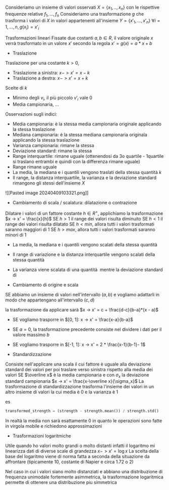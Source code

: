 Consideriamo un insieme di valori osservati $X= \{x_1, .., x_n\}$ con le rispettive frequenze relative $f_1, …, f_n$
Consideriamo una trasformazione $g$ che trasforma i valori di $X$ in valori appartenenti all'insieme $Y=\{x'_1, …, x'_n\}$
$\forall i = 1, …, n, g(x_i) = x'_i$

Trasformazioni lineari
Fissate due costanti $a, b\in R$, il valore originale $x$ verrà trasformato in un valore $x'$ secondo la regola
$x'=g(x) = a*x + b$

- Traslazione

Traslazione per una costante $k>0$,
- Traslazione a sinistra: $x -> x' = x - k$
- Traslazione a destra: $x -> x' = x + k$

Scelte di $k$
- Minimo degli $v_i$, il più piccolo $v'_i$ vale 0
- Media campionaria, …

Osservazioni sugli indici:
- Media campionaria: è la stessa media campionaria originale applicando la stessa traslazione
- Mediana campionaria: è la stessa mediana campionaria originala applicando la stessa traslazione
- Varianza campionaria: rimane la stessa
- Deviazione standard: rimane la stessa
- Range interquartile: rimane uguale (ottenendosi da 3o quartile - 1quartile si traslano entrambi e quindi con la differenza rimane uguale)
- Range rimane uguale
- La media, la mediana e i quantili vengono traslati della stessa quantità $k$
- Il range, la distanza interquartile, la varianza e la deviazione standard rimangono gli stessi dell'insieme $X$

![[Pasted image 20240409103321.png]]

- Cambiamento di scala / scalatura: dilatazione o contrazione

Dilatare i valori di un fattore costante $h\in R^+$, applichiamo la trasformazione $x -> x' = \frac{x}{h}$ 
SE $h > 1$ il range dei valori risulta diminuito
SE $h < 1$ il range dei valori risulta dilatato
SE $h < min$, allora tutti i valori trasformati saranno maggiori di 1
SE $h > max$, allora tutti i valori trasformati saranno minori di 1

- La media, la mediana e i quantili vengono scalati della stessa quantità 
- Il range di variazione e la distanza interquartile vengono scalati della stessa quantità 
- La varianza viene scalata di una quantità  mentre la deviazione standard di 

- Cambiamento di origine e scala

SE abbiamo un insieme di valori nell'intervallo $(a, b)$ e vogliamo adattarli in modo che appartengano all'intervallo $(c, d)$

la trasformazione da applicare sarà $x -> x' = c + \frac{d-c}{b-a}*(x - a)$
- SE vogliamo trasporre in $[0, 1]: x -> x' = \frac{x-a}{b-a}$ 
- SE $a=0$, la trasformazione precedente consiste nel dividere i dati per il valore massimo $b$
- SE vogliamo trasporre in $[-1, 1]: x -> x' = 2 * \frac{x-1}{b-1}- 1$

- Standardizzazione

Consiste nell'applicare una scala il cui fattore è uguale alla deviazione standard dei valori per poi traslare verso sinistra rispetto alla media dei valori
SE $\overline x$ è la media campionaria e con $\sigma_x$ la deviazione standard campionaria
$x -> x' = \frac{x-\overline x}{\sigma_x}$
La trasformazione di standardizzazione trasforma l'insieme dei valori in un altro insieme di valori la cui media è 0 e la varianza è 1

es
```python
transformed_strength = (strength - strength.mean()) / strength.std()
```

In realtà la media non sarà esattamente 0 in quanto le operazioni sono fatte in virgola mobile e richiedono approssimazioni

- Trasformazioni logaritmiche

Utile quando ho valori molto grandi o molto distanti infatti il logaritmo mi linearizza dati di diverse scale di grandezza
$x -> x' = \log x$
La scelta della base del logaritmo viene di norma fatta a seconda della situazione da affrontare (tipicamente 10, costante di Napier e circa 1.72 o 2)

Nel caso in cui i valori siano molto distanziati e abbiano una distribuzione di frequenza unimodale fortemente asimmetrica, la trasformazione logaritmica permette di ottenere una distribuzione piu simmetrica

